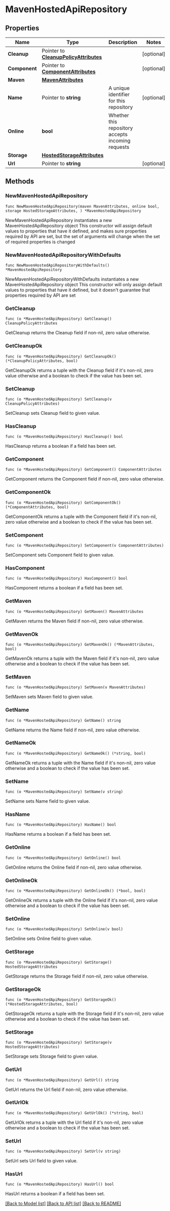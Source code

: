 # MavenHostedApiRepository

## Properties

Name | Type | Description | Notes
------------ | ------------- | ------------- | -------------
**Cleanup** | Pointer to [**CleanupPolicyAttributes**](CleanupPolicyAttributes.md) |  | [optional] 
**Component** | Pointer to [**ComponentAttributes**](ComponentAttributes.md) |  | [optional] 
**Maven** | [**MavenAttributes**](MavenAttributes.md) |  | 
**Name** | Pointer to **string** | A unique identifier for this repository | [optional] 
**Online** | **bool** | Whether this repository accepts incoming requests | 
**Storage** | [**HostedStorageAttributes**](HostedStorageAttributes.md) |  | 
**Url** | Pointer to **string** |  | [optional] 

## Methods

### NewMavenHostedApiRepository

`func NewMavenHostedApiRepository(maven MavenAttributes, online bool, storage HostedStorageAttributes, ) *MavenHostedApiRepository`

NewMavenHostedApiRepository instantiates a new MavenHostedApiRepository object
This constructor will assign default values to properties that have it defined,
and makes sure properties required by API are set, but the set of arguments
will change when the set of required properties is changed

### NewMavenHostedApiRepositoryWithDefaults

`func NewMavenHostedApiRepositoryWithDefaults() *MavenHostedApiRepository`

NewMavenHostedApiRepositoryWithDefaults instantiates a new MavenHostedApiRepository object
This constructor will only assign default values to properties that have it defined,
but it doesn't guarantee that properties required by API are set

### GetCleanup

`func (o *MavenHostedApiRepository) GetCleanup() CleanupPolicyAttributes`

GetCleanup returns the Cleanup field if non-nil, zero value otherwise.

### GetCleanupOk

`func (o *MavenHostedApiRepository) GetCleanupOk() (*CleanupPolicyAttributes, bool)`

GetCleanupOk returns a tuple with the Cleanup field if it's non-nil, zero value otherwise
and a boolean to check if the value has been set.

### SetCleanup

`func (o *MavenHostedApiRepository) SetCleanup(v CleanupPolicyAttributes)`

SetCleanup sets Cleanup field to given value.

### HasCleanup

`func (o *MavenHostedApiRepository) HasCleanup() bool`

HasCleanup returns a boolean if a field has been set.

### GetComponent

`func (o *MavenHostedApiRepository) GetComponent() ComponentAttributes`

GetComponent returns the Component field if non-nil, zero value otherwise.

### GetComponentOk

`func (o *MavenHostedApiRepository) GetComponentOk() (*ComponentAttributes, bool)`

GetComponentOk returns a tuple with the Component field if it's non-nil, zero value otherwise
and a boolean to check if the value has been set.

### SetComponent

`func (o *MavenHostedApiRepository) SetComponent(v ComponentAttributes)`

SetComponent sets Component field to given value.

### HasComponent

`func (o *MavenHostedApiRepository) HasComponent() bool`

HasComponent returns a boolean if a field has been set.

### GetMaven

`func (o *MavenHostedApiRepository) GetMaven() MavenAttributes`

GetMaven returns the Maven field if non-nil, zero value otherwise.

### GetMavenOk

`func (o *MavenHostedApiRepository) GetMavenOk() (*MavenAttributes, bool)`

GetMavenOk returns a tuple with the Maven field if it's non-nil, zero value otherwise
and a boolean to check if the value has been set.

### SetMaven

`func (o *MavenHostedApiRepository) SetMaven(v MavenAttributes)`

SetMaven sets Maven field to given value.


### GetName

`func (o *MavenHostedApiRepository) GetName() string`

GetName returns the Name field if non-nil, zero value otherwise.

### GetNameOk

`func (o *MavenHostedApiRepository) GetNameOk() (*string, bool)`

GetNameOk returns a tuple with the Name field if it's non-nil, zero value otherwise
and a boolean to check if the value has been set.

### SetName

`func (o *MavenHostedApiRepository) SetName(v string)`

SetName sets Name field to given value.

### HasName

`func (o *MavenHostedApiRepository) HasName() bool`

HasName returns a boolean if a field has been set.

### GetOnline

`func (o *MavenHostedApiRepository) GetOnline() bool`

GetOnline returns the Online field if non-nil, zero value otherwise.

### GetOnlineOk

`func (o *MavenHostedApiRepository) GetOnlineOk() (*bool, bool)`

GetOnlineOk returns a tuple with the Online field if it's non-nil, zero value otherwise
and a boolean to check if the value has been set.

### SetOnline

`func (o *MavenHostedApiRepository) SetOnline(v bool)`

SetOnline sets Online field to given value.


### GetStorage

`func (o *MavenHostedApiRepository) GetStorage() HostedStorageAttributes`

GetStorage returns the Storage field if non-nil, zero value otherwise.

### GetStorageOk

`func (o *MavenHostedApiRepository) GetStorageOk() (*HostedStorageAttributes, bool)`

GetStorageOk returns a tuple with the Storage field if it's non-nil, zero value otherwise
and a boolean to check if the value has been set.

### SetStorage

`func (o *MavenHostedApiRepository) SetStorage(v HostedStorageAttributes)`

SetStorage sets Storage field to given value.


### GetUrl

`func (o *MavenHostedApiRepository) GetUrl() string`

GetUrl returns the Url field if non-nil, zero value otherwise.

### GetUrlOk

`func (o *MavenHostedApiRepository) GetUrlOk() (*string, bool)`

GetUrlOk returns a tuple with the Url field if it's non-nil, zero value otherwise
and a boolean to check if the value has been set.

### SetUrl

`func (o *MavenHostedApiRepository) SetUrl(v string)`

SetUrl sets Url field to given value.

### HasUrl

`func (o *MavenHostedApiRepository) HasUrl() bool`

HasUrl returns a boolean if a field has been set.


[[Back to Model list]](../README.md#documentation-for-models) [[Back to API list]](../README.md#documentation-for-api-endpoints) [[Back to README]](../README.md)


